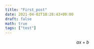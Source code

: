 ```yaml
---
title: "First_post"
date: 2021-04-02T18:28:43+09:00
draft: false
math: true
tags: ["test"]
---
```


$$ ax + b $$
